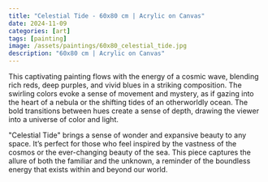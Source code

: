 ```yaml
---
title: "Celestial Tide - 60x80 cm | Acrylic on Canvas"
date: 2024-11-09
categories: [art]
tags: [painting]
image: /assets/paintings/60x80_celestial_tide.jpg
description: "60x80 cm | Acrylic on Canvas"
---
```


This captivating painting flows with the energy of a cosmic wave, blending rich reds, deep purples, and vivid blues in a striking composition. The swirling colors evoke a sense of movement and mystery, as if gazing into the heart of a nebula or the shifting tides of an otherworldly ocean. The bold transitions between hues create a sense of depth, drawing the viewer into a universe of color and light.

"Celestial Tide" brings a sense of wonder and expansive beauty to any space. It’s perfect for those who feel inspired by the vastness of the cosmos or the ever-changing beauty of the sea. This piece captures the allure of both the familiar and the unknown, a reminder of the boundless energy that exists within and beyond our world.




